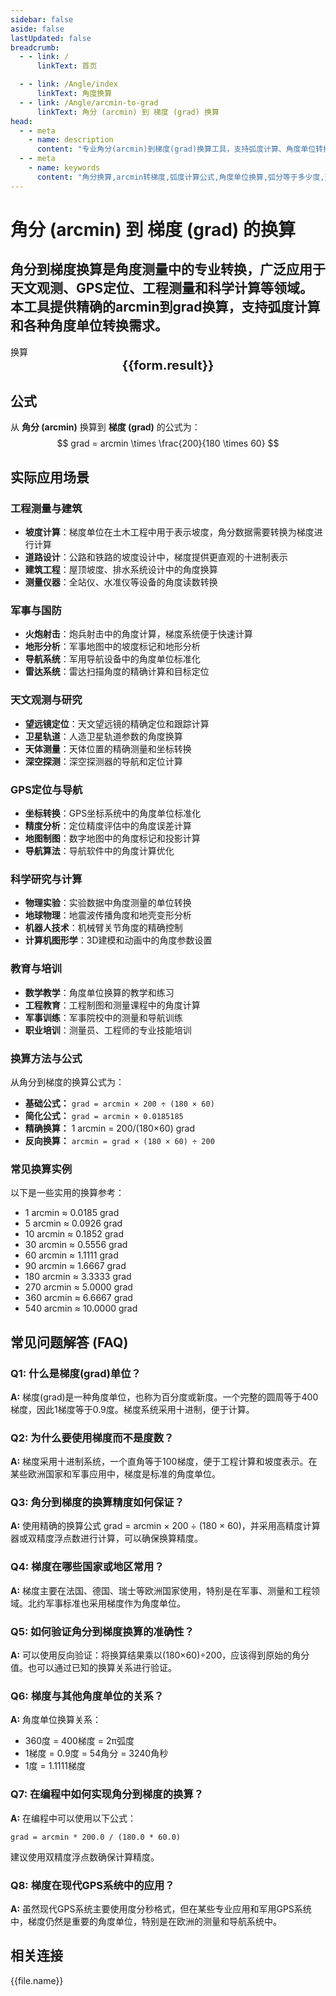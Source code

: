 ```yaml
---
sidebar: false
aside: false
lastUpdated: false
breadcrumb:
  - - link: /
      linkText: 首页

  - - link: /Angle/index
      linkText: 角度换算
  - - link: /Angle/arcmin-to-grad
      linkText: 角分 (arcmin) 到 梯度 (grad) 换算
head:
  - - meta
    - name: description
      content: "专业角分(arcmin)到梯度(grad)换算工具，支持弧度计算、角度单位转换。适用于天文观测、GPS定位、工程测量等场景，提供精确的角度换算公式和实用指南。"
  - - meta
    - name: keywords
      content: "角分换算,arcmin转梯度,弧度计算公式,角度单位换算,弧分等于多少度,天文观测,GPS定位,工程测量,角度计算器,弧度转角度"
---
```

# 角分 (arcmin) 到 梯度 (grad) 的换算

角分到梯度换算是角度测量中的专业转换，广泛应用于天文观测、GPS定位、工程测量和科学计算等领域。本工具提供精确的arcmin到grad换算，支持弧度计算和各种角度单位转换需求。
---
<script setup>
import { onMounted, reactive, inject, ref } from 'vue'
import { NButton, NForm, NFormItem, NInput, NInputNumber, NSelect, NCard, useMessage,NGrid ,NGi } from 'naive-ui'
import { defineClientComponent } from 'vitepress'
import { Angle } from '../../files';
const convert = inject('convert')
const seoKey = ['弧度计算公式','弧度公式','弧度计算','弧度的单位','rad和°怎么换算','弧度单位','一弧度等于多少度','弧度角度转换','rad是什么单位','弧度制与角度制的换算','弧度制','弧度和角度的换算','radians','radians to degrees','弧度转角度','radian','rad','分后面是什么单位','arcmin是什么单位','弧分等于多少度','弧分','角度 分','arcmin']
const form = reactive({
  number: null,
  result: '',
  title: '角分到梯度换算器',
})

const convertHandler = () => {
  if (form.number !== null && !isNaN(form.number)) {
    const convertedValue = parseFloat(form.number) * 200 / (180 * 60)
    form.result = `${form.number}arcmin = ${convertedValue.toFixed(4)}grad`
  } else {
    form.result = '请输入有效的数值。'
  }
}
</script>

<n-card title="角分到梯度换算器" embedded :bordered="false" hoverable>
  <n-form size="large" :model="form">
    <n-form-item label="角分 (arcmin)">
      <n-input-number v-model:value="form.number" placeholder="输入角分" style="width: 100%" />
    </n-form-item>
    <n-form-item>
      <n-button type="info" @click="convertHandler" block>换算</n-button>
    </n-form-item>
  </n-form>

  <n-card embedded :bordered="false" hoverable style="margin-top: 16px;">
    <template #header>
      <div style="text-align:center;font-size:16px;color:#666;">
        {{form.title}}
      </div>
    </template>
    <div style="text-align:center;font-size:20px;">
      <strong>{{form.result}}</strong>
    </div>
    <template #footer>
      <div style="text-align:center;font-size:12px;color:#999;">
        <span v-for="(keyword, index) in seoKey" :key="index">
          {{keyword}}<span v-if="index < seoKey.length - 1"> | </span>
        </span>
      </div>
    </template>
  </n-card>
</n-card>

## 公式

从 **角分 (arcmin)** 换算到 **梯度 (grad)** 的公式为：
$$ grad = arcmin \times \frac{200}{180 \times 60} $$

## 实际应用场景

### 工程测量与建筑

* **坡度计算**：梯度单位在土木工程中用于表示坡度，角分数据需要转换为梯度进行计算
* **道路设计**：公路和铁路的坡度设计中，梯度提供更直观的十进制表示
* **建筑工程**：屋顶坡度、排水系统设计中的角度换算
* **测量仪器**：全站仪、水准仪等设备的角度读数转换

### 军事与国防

* **火炮射击**：炮兵射击中的角度计算，梯度系统便于快速计算
* **地形分析**：军事地图中的坡度标记和地形分析
* **导航系统**：军用导航设备中的角度单位标准化
* **雷达系统**：雷达扫描角度的精确计算和目标定位

### 天文观测与研究

* **望远镜定位**：天文望远镜的精确定位和跟踪计算
* **卫星轨道**：人造卫星轨道参数的角度换算
* **天体测量**：天体位置的精确测量和坐标转换
* **深空探测**：深空探测器的导航和定位计算

### GPS定位与导航

* **坐标转换**：GPS坐标系统中的角度单位标准化
* **精度分析**：定位精度评估中的角度误差计算
* **地图制图**：数字地图中的角度标记和投影计算
* **导航算法**：导航软件中的角度计算优化

### 科学研究与计算

* **物理实验**：实验数据中角度测量的单位转换
* **地球物理**：地震波传播角度和地壳变形分析
* **机器人技术**：机械臂关节角度的精确控制
* **计算机图形学**：3D建模和动画中的角度参数设置

### 教育与培训

* **数学教学**：角度单位换算的教学和练习
* **工程教育**：工程制图和测量课程中的角度计算
* **军事训练**：军事院校中的测量和导航训练
* **职业培训**：测量员、工程师的专业技能培训

### 换算方法与公式

从角分到梯度的换算公式为：

- **基础公式：** `grad = arcmin × 200 ÷ (180 × 60)`
- **简化公式：** `grad = arcmin × 0.0185185`
- **精确换算：** 1 arcmin = 200/(180×60) grad
- **反向换算：** `arcmin = grad × (180 × 60) ÷ 200`

### 常见换算实例

以下是一些实用的换算参考：

- 1 arcmin ≈ 0.0185 grad
- 5 arcmin ≈ 0.0926 grad
- 10 arcmin ≈ 0.1852 grad
- 30 arcmin ≈ 0.5556 grad
- 60 arcmin ≈ 1.1111 grad
- 90 arcmin ≈ 1.6667 grad
- 180 arcmin ≈ 3.3333 grad
- 270 arcmin ≈ 5.0000 grad
- 360 arcmin ≈ 6.6667 grad
- 540 arcmin ≈ 10.0000 grad

## 常见问题解答 (FAQ)

### Q1: 什么是梯度(grad)单位？
**A:** 梯度(grad)是一种角度单位，也称为百分度或新度。一个完整的圆周等于400梯度，因此1梯度等于0.9度。梯度系统采用十进制，便于计算。

### Q2: 为什么要使用梯度而不是度数？
**A:** 梯度采用十进制系统，一个直角等于100梯度，便于工程计算和坡度表示。在某些欧洲国家和军事应用中，梯度是标准的角度单位。

### Q3: 角分到梯度的换算精度如何保证？
**A:** 使用精确的换算公式 grad = arcmin × 200 ÷ (180 × 60)，并采用高精度计算器或双精度浮点数进行计算，可以确保换算精度。

### Q4: 梯度在哪些国家或地区常用？
**A:** 梯度主要在法国、德国、瑞士等欧洲国家使用，特别是在军事、测量和工程领域。北约军事标准也采用梯度作为角度单位。

### Q5: 如何验证角分到梯度换算的准确性？
**A:** 可以使用反向验证：将换算结果乘以(180×60)÷200，应该得到原始的角分值。也可以通过已知的换算关系进行验证。

### Q6: 梯度与其他角度单位的关系？
**A:** 角度单位换算关系：
- 360度 = 400梯度 = 2π弧度
- 1梯度 = 0.9度 = 54角分 = 3240角秒
- 1度 = 1.1111梯度

### Q7: 在编程中如何实现角分到梯度的换算？
**A:** 在编程中可以使用以下公式：
```
grad = arcmin * 200.0 / (180.0 * 60.0)
```
建议使用双精度浮点数确保计算精度。

### Q8: 梯度在现代GPS系统中的应用？
**A:** 虽然现代GPS系统主要使用度分秒格式，但在某些专业应用和军用GPS系统中，梯度仍然是重要的角度单位，特别是在欧洲的测量和导航系统中。

## 相关连接
<n-grid x-gap="12" :cols="2">
  <n-gi v-for="(file, index) in Angle" :key="index">
    <n-button
      text
      tag="a"
      :href="file.path"
      type="info"
    >
      {{file.name}}
    </n-button>
  </n-gi>
</n-grid>